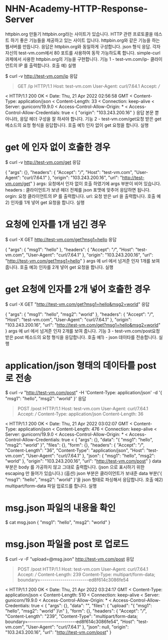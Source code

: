 # NHN-Academy-HTTP-Response-Server


httpbin.org 만들기
httpbin.org라는 사이트가 있습니다.
HTTP 관련 프로토콜을 테스트 하기 좋은 기능들을 제공하고 있는 사이트 입니다.
httpbin.org와 같은 기능을 하는 웹서버를 만듭니다.
응답은 httpbin.org와 동일하게 구성합니다. json 형식 응답.
각자 자신의 test-vm.com에서 80 포트를 사용하여 동작 가능하도록 합니다.
simple-curl 과제에서 사용한 httpbin.org의 기능을 구현합니다.
기능 1 - test-vm.com/ip- 클라이언트의 IP 를 출력합니다.
호출 예)
실행


$ curl -v http://test-vm.com/ip
응답


> GET /ip HTTP/1.1
> Host: test-vm.com
> User-Agent: curl/7.64.1
> Accept: */*
>
< HTTP/1.1 200 OK
< Date: Thu, 21 Apr 2022 02:56:58 GMT
< Content-Type: application/json
< Content-Length: 33
< Connection: keep-alive
< Server: gunicorn/19.9.0
< Access-Control-Allow-Origin: *
< Access-Control-Allow-Credentials: true
<
{
  "origin": "103.243.200.16"
}
응답 본문 뿐 아니라, 응답 헤더 구성을 잘 하셔야 합니다.
기능 2 - test-vm.com/get요청 받은 get 메소드의 요청 형식을 응답합니다.
호출 예1) 인자 없이 get 요청을 합니다.
실행


# get 에 인자 없이 호출한 경우
$ curl -v http://test-vm.com/get
응답


{
  "args": {},
  "headers": {
    "Accept": "*/*",
    "Host": "test-vm.com",
    "User-Agent": "curl/7.64.1"
  },
  "origin": "103.243.200.16",
  "url": "http://test-vm.com/get"
}
args: 요청에서 인자 없이 호출 하였기에 args 부분이 비어 있습니다.
headers : 클라이언트가 보낸 헤더 전체를 json 포맷에 맞추어 응답하면 됩니다.
orgin: 요청 클라이언트의 IP 를 출력합니다.
url: 요청 받은 url 을 출력합니다.
호출 예2) 인자를 1개 넣어 get 요청을 합니다.
실행


# 요청에 인자를 1개 넘긴 경우
$ curl -X GET http://test-vm.com/get?msg1=hello
응답


{
  "args": {
    "msg1": "hello"
  },
  "headers": {
    "Accept": "*/*",
    "Host": "test-vm.com",
    "User-Agent": "curl/7.64.1"
  },
  "origin": "103.243.200.16",
  "url": "http://test-vm.com/get?msg1=hello"
}
args 에 url 에서 넘겨준 인자 1개를 보여 줍니다.
호출 예3) 인자를 2개 넣어 get 요청을 합니다.
실행


# get 요청에 인자를 2개 넣어 호출한 경우
$ curl -X GET "http://test-vm.com/get?msg1=hello&msg2=world"
응답


{
  "args": {
    "msg1": "hello",
    "msg2": "world"
  },
  "headers": {
    "Accept": "*/*",
    "Host": "test-vm.com",
    "User-Agent": "curl/7.64.1"
  },
  "origin": "103.243.200.16",
  "url": "http://test-vm.com/get?msg1=hello&msg2=world"
}
args 에 url 에서 넘겨준 인자 2개를 보여 줍니다.
기능 3 - test-vm.com/post요청 받은 post 메소드의 요청 형식을 응답합니다.
호출 예1) - json 데이타를 전송합니다.
실행


# application/json 형태의 데이타를 post 로 전송
$ curl -v "http://test-vm.com/post" -H 'Content-Type: application/json' -d '{ "msg1": "hello", "msg2": "world" }'
응답


> POST /post HTTP/1.1
> Host: test-vm.com
> User-Agent: curl/7.64.1
> Accept: */*
> Content-Type: application/json
> Content-Length: 36
>
< HTTP/1.1 200 OK
< Date: Thu, 21 Apr 2022 03:02:07 GMT
< Content-Type: application/json
< Content-Length: 476
< Connection: keep-alive
< Server: gunicorn/19.9.0
< Access-Control-Allow-Origin: *
< Access-Control-Allow-Credentials: true
<
{
  "args": {},
  "data": "{ \"msg1\": \"hello\", \"msg2\": \"world\" }",
  "files": {},
  "form": {},
  "headers": {
    "Accept": "*/*",
    "Content-Length": "36",
    "Content-Type": "application/json",
    "Host": "test-vm.com",
    "User-Agent": "curl/7.64.1"
  },
  "json": {
    "msg1": "hello",
    "msg2": "world"
  },
  "origin": "103.243.200.16",
  "url": "http://test-vm.com/post"
}
data 부분은 body 를 가공하지 않고 그대로 출력합니다. (json 으로 표시하기 위한 escaping 만 들어가 있습니다.)
(옵션) json 부분은 클라이언트가 보내준 data 부분('{ "msg1": "hello", "msg2": "world" }'을 json 형태로 파싱해서 응답합니다.
호출 예2) multipart/form-data 파일 업로드를 합니다.
실행


# msg.json 파일의 내용을 확인 
$ cat msg.json
{ "msg1": "hello", "msg2": "world" }

# msg.json 파일을 post 로 업로드
$ curl -v -F "upload=@msg.json" http://test-vm.com/post
응답


> POST /post HTTP/1.1
> Host: test-vm.com
> User-Agent: curl/7.64.1
> Accept: */*
> Content-Length: 239
> Content-Type: multipart/form-data; boundary=------------------------ed8f614c3086fe54
>
< HTTP/1.1 200 OK
< Date: Thu, 21 Apr 2022 03:24:17 GMT
< Content-Type: application/json
< Content-Length: 510
< Connection: keep-alive
< Server: gunicorn/19.9.0
< Access-Control-Allow-Origin: *
< Access-Control-Allow-Credentials: true
<
{
  "args": {},
  "data": "",
  "files": {
    "upload": "{ \"msg1\": \"hello\", \"msg2\": \"world\" }\n"
  },
  "form": {},
  "headers": {
    "Accept": "*/*",
    "Content-Length": "239",
    "Content-Type": "multipart/form-data; boundary=------------------------ed8f614c3086fe54",
    "Host": "test-vm.com",
    "User-Agent": "curl/7.64.1"
  },
  "json": null,
  "origin": "103.243.200.16",
  "url": "http://test-vm.com/post"
}
